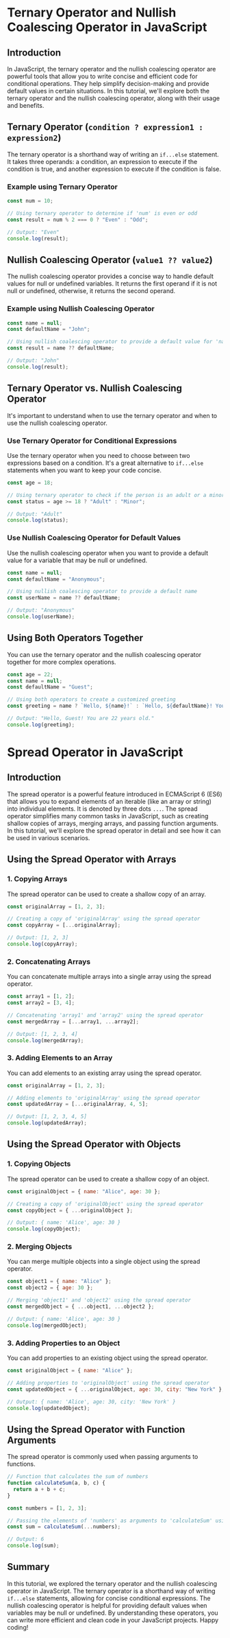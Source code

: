# Ternary Operator and Nullish Coalescing Operator in JavaScript

## Introduction

In JavaScript, the ternary operator and the nullish coalescing operator are powerful tools that allow you to write concise and efficient code for conditional operations. They help simplify decision-making and provide default values in certain situations. 
In this tutorial, we'll explore both the ternary operator and the nullish coalescing operator, along with their usage and benefits.

## Ternary Operator (`condition ? expression1 : expression2`)

The ternary operator is a shorthand way of writing an `if...else` statement. It takes three operands: a condition, an expression to execute if the condition is true, and another expression to execute if the condition is false.

### Example using Ternary Operator

```javascript
const num = 10;

// Using ternary operator to determine if 'num' is even or odd
const result = num % 2 === 0 ? "Even" : "Odd";

// Output: "Even"
console.log(result);
```

## Nullish Coalescing Operator (`value1 ?? value2`)

The nullish coalescing operator provides a concise way to handle default values for null or undefined variables. It returns the first operand if it is not null or undefined, otherwise, it returns the second operand.

### Example using Nullish Coalescing Operator

```javascript
const name = null;
const defaultName = "John";

// Using nullish coalescing operator to provide a default value for 'name'
const result = name ?? defaultName;

// Output: "John"
console.log(result);
```

## Ternary Operator vs. Nullish Coalescing Operator

It's important to understand when to use the ternary operator and when to use the nullish coalescing operator.

### Use Ternary Operator for Conditional Expressions

Use the ternary operator when you need to choose between two expressions based on a condition. It's a great alternative to `if...else` statements when you want to keep your code concise.

```javascript
const age = 18;

// Using ternary operator to check if the person is an adult or a minor
const status = age >= 18 ? "Adult" : "Minor";

// Output: "Adult"
console.log(status);
```

### Use Nullish Coalescing Operator for Default Values

Use the nullish coalescing operator when you want to provide a default value for a variable that may be null or undefined.

```javascript
const name = null;
const defaultName = "Anonymous";

// Using nullish coalescing operator to provide a default name
const userName = name ?? defaultName;

// Output: "Anonymous"
console.log(userName);
```

## Using Both Operators Together

You can use the ternary operator and the nullish coalescing operator together for more complex operations.

```javascript
const age = 22;
const name = null;
const defaultName = "Guest";

// Using both operators to create a customized greeting
const greeting = name ? `Hello, ${name}!` : `Hello, ${defaultName}! You are ${age} years old.`;

// Output: "Hello, Guest! You are 22 years old."
console.log(greeting);
```

# Spread Operator in JavaScript

## Introduction

The spread operator is a powerful feature introduced in ECMAScript 6 (ES6) that allows you to expand elements of an iterable (like an array or string) into individual elements. It is denoted by three dots `...`. The spread operator simplifies many common tasks in JavaScript, such as creating shallow copies of arrays, merging arrays, and passing function arguments. 
In this tutorial, we'll explore the spread operator in detail and see how it can be used in various scenarios.

## Using the Spread Operator with Arrays

### 1. Copying Arrays

The spread operator can be used to create a shallow copy of an array.

```javascript
const originalArray = [1, 2, 3];

// Creating a copy of 'originalArray' using the spread operator
const copyArray = [...originalArray];

// Output: [1, 2, 3]
console.log(copyArray);
```

### 2. Concatenating Arrays

You can concatenate multiple arrays into a single array using the spread operator.

```javascript
const array1 = [1, 2];
const array2 = [3, 4];

// Concatenating 'array1' and 'array2' using the spread operator
const mergedArray = [...array1, ...array2];

// Output: [1, 2, 3, 4]
console.log(mergedArray);
```

### 3. Adding Elements to an Array

You can add elements to an existing array using the spread operator.

```javascript
const originalArray = [1, 2, 3];

// Adding elements to 'originalArray' using the spread operator
const updatedArray = [...originalArray, 4, 5];

// Output: [1, 2, 3, 4, 5]
console.log(updatedArray);
```

## Using the Spread Operator with Objects

### 1. Copying Objects

The spread operator can be used to create a shallow copy of an object.

```javascript
const originalObject = { name: "Alice", age: 30 };

// Creating a copy of 'originalObject' using the spread operator
const copyObject = { ...originalObject };

// Output: { name: 'Alice', age: 30 }
console.log(copyObject);
```

### 2. Merging Objects

You can merge multiple objects into a single object using the spread operator.

```javascript
const object1 = { name: "Alice" };
const object2 = { age: 30 };

// Merging 'object1' and 'object2' using the spread operator
const mergedObject = { ...object1, ...object2 };

// Output: { name: 'Alice', age: 30 }
console.log(mergedObject);
```

### 3. Adding Properties to an Object

You can add properties to an existing object using the spread operator.

```javascript
const originalObject = { name: "Alice" };

// Adding properties to 'originalObject' using the spread operator
const updatedObject = { ...originalObject, age: 30, city: "New York" };

// Output: { name: 'Alice', age: 30, city: 'New York' }
console.log(updatedObject);
```

## Using the Spread Operator with Function Arguments

The spread operator is commonly used when passing arguments to functions.

```javascript
// Function that calculates the sum of numbers
function calculateSum(a, b, c) {
  return a + b + c;
}

const numbers = [1, 2, 3];

// Passing the elements of 'numbers' as arguments to 'calculateSum' using the spread operator
const sum = calculateSum(...numbers);

// Output: 6
console.log(sum);
```


## Summary

In this tutorial, we explored the ternary operator and the nullish coalescing operator in JavaScript. The ternary operator is a shorthand way of writing `if...else` statements, allowing for concise conditional expressions. The nullish coalescing operator is helpful for providing default values when variables may be null or undefined. 
By understanding these operators, you can write more efficient and clean code in your JavaScript projects. Happy coding!